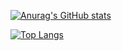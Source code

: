 [![Anurag's GitHub stats](https://github-readme-stats.vercel.app/api?username=mingukang-kr&count_private=true&show_icons=true&theme=nightowl)](https://github.com/anuraghazra/github-readme-stats)

[![Top Langs](https://github-readme-stats.vercel.app/api/top-langs/?username=mingukang-kr&hide=html,css&theme=nightowl)](https://github.com/anuraghazra/github-readme-stats)
